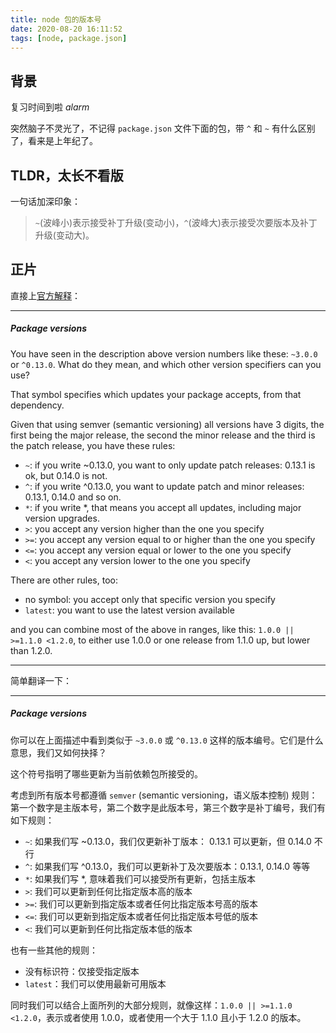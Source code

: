 ```yaml
---
title: node 包的版本号
date: 2020-08-20 16:11:52
tags: [node, package.json]
---
```


## 背景

复习时间到啦 <i class="mdui-icon material-icons">alarm</i>

突然脑子不灵光了，不记得 `package.json` 文件下面的包，带 `^` 和 `~` 有什么区别了，看来是上年纪了。

## TLDR，太长不看版

一句话加深印象：

> `~`(波峰小)表示接受补丁升级(变动小)，`^`(波峰大)表示接受次要版本及补丁升级(变动大)。 

## 正片

直接上[官方解释](https://nodejs.dev/learn/the-package-json-guide)：

---------------------------

##### Package versions

You have seen in the description above version numbers like these: `~3.0.0` or `^0.13.0`. What do they mean, and which other version specifiers can you use?

That symbol specifies which updates your package accepts, from that dependency.

Given that using semver (semantic versioning) all versions have 3 digits, the first being the major release, the second the minor release and the third is the patch release, you have these rules:

- `~`: if you write ~0.13.0, you want to only update patch releases: 0.13.1 is ok, but 0.14.0 is not.
- `^`: if you write ^0.13.0, you want to update patch and minor releases: 0.13.1, 0.14.0 and so on.
- `*`: if you write *, that means you accept all updates, including major version upgrades.
- `>`: you accept any version higher than the one you specify
- `>=`: you accept any version equal to or higher than the one you specify
- `<=`: you accept any version equal or lower to the one you specify
- `<`: you accept any version lower to the one you specify

There are other rules, too:

- no symbol: you accept only that specific version you specify
- `latest`: you want to use the latest version available

and you can combine most of the above in ranges, like this: `1.0.0 || >=1.1.0 <1.2.0`, to either use 1.0.0 or one release from 1.1.0 up, but lower than 1.2.0.

---------------------------

简单翻译一下：

---------------------------

##### Package versions

你可以在上面描述中看到类似于 `~3.0.0` 或 `^0.13.0` 这样的版本编号。它们是什么意思，我们又如何抉择？

这个符号指明了哪些更新为当前依赖包所接受的。

考虑到所有版本号都遵循 `semver` (semantic versioning，语义版本控制) 规则：第一个数字是主版本号，第二个数字是此版本号，第三个数字是补丁编号，我们有如下规则：

- `~`: 如果我们写 ~0.13.0，我们仅更新补丁版本： 0.13.1 可以更新，但 0.14.0 不行
- `^`: 如果我们写 ^0.13.0，我们可以更新补丁及次要版本：0.13.1, 0.14.0 等等
- `*`: 如果我们写 *, 意味着我们可以接受所有更新，包括主版本
- `>`: 我们可以更新到任何比指定版本高的版本
- `>=`: 我们可以更新到指定版本或者任何比指定版本号高的版本
- `<=`: 我们可以更新到指定版本或者任何比指定版本号低的版本
- `<`: 我们可以更新到任何比指定版本低的版本

也有一些其他的规则：

- 没有标识符：仅接受指定版本
- `latest`：我们可以使用最新可用版本

同时我们可以结合上面所列的大部分规则，就像这样：`1.0.0 || >=1.1.0 <1.2.0`，表示或者使用 1.0.0，或者使用一个大于 1.1.0 且小于 1.2.0 的版本。
